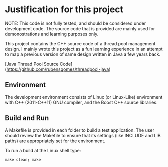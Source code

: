 # Justification for this project

NOTE:  This code is not fully tested, and should be considered under  development code.
The source code that is provided are  mainly used for demonostrations and learning purposes only.

This project contains the C++ source code of a thread pool management design.
I mainly wrote this project as a fun learning experience in an attempt to
map a previous version of same design written in Java a few years back.

[Java Thread Pool Source Code] (https://github.com/rubensgomes/threadpool-java)

## Environment

The development environment consists of Linux (or Linux-Like) environment with C++ (2011-C++11) GNU compiler, and the Boost C++ source libraries.

## Build and Run 

A Makefile is provided in each folder to build a test application.  The user should review the Makefile to ensure that its settings (like INCLUDE and LIB paths) are appropriately set for the environment.

To run a build at the Linux shell type:

    make clean; make

